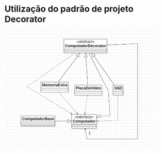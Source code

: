 # Utilização do padrão de projeto Decorator

![diagrama.png](src%2Fmain%2Fresources%2FDiagramaDeClasses%2Fdiagrama.png)